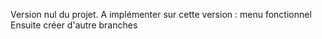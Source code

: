 Version nul du projet.
A implémenter sur cette version : menu fonctionnel
Ensuite créer d'autre branches
